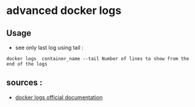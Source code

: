 # advanced docker logs

## Usage

- see only last log using tail :
```
docker logs  container_name --tail Number of lines to show from the end of the logs
```

## sources :

- [docker logs official documentation](https://docs.docker.com/engine/reference/commandline/logs/)